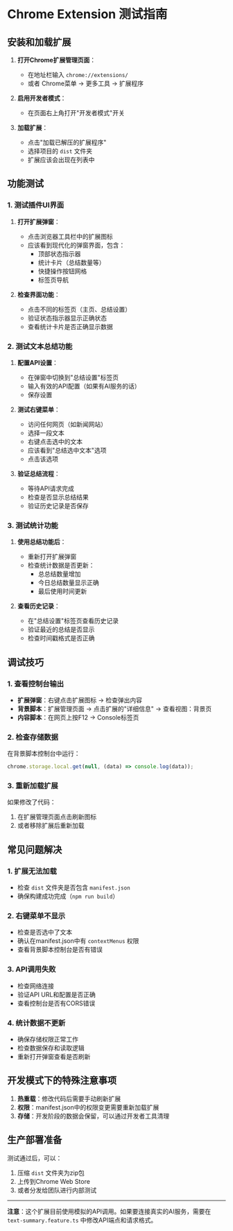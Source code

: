 # Chrome Extension 测试指南

## 安装和加载扩展

1. **打开Chrome扩展管理页面**：
   - 在地址栏输入 `chrome://extensions/`
   - 或者 Chrome菜单 → 更多工具 → 扩展程序

2. **启用开发者模式**：
   - 在页面右上角打开"开发者模式"开关

3. **加载扩展**：
   - 点击"加载已解压的扩展程序"
   - 选择项目的 `dist` 文件夹
   - 扩展应该会出现在列表中

## 功能测试

### 1. 测试插件UI界面

1. **打开扩展弹窗**：
   - 点击浏览器工具栏中的扩展图标
   - 应该看到现代化的弹窗界面，包含：
     - 顶部状态指示器
     - 统计卡片（总结数量等）
     - 快捷操作按钮网格
     - 标签页导航

2. **检查界面功能**：
   - 点击不同的标签页（主页、总结设置）
   - 验证状态指示器显示正确状态
   - 查看统计卡片是否正确显示数据

### 2. 测试文本总结功能

1. **配置API设置**：
   - 在弹窗中切换到"总结设置"标签页
   - 输入有效的API配置（如果有AI服务的话）
   - 保存设置

2. **测试右键菜单**：
   - 访问任何网页（如新闻网站）
   - 选择一段文本
   - 右键点击选中的文本
   - 应该看到"总结选中文本"选项
   - 点击该选项

3. **验证总结流程**：
   - 等待API请求完成
   - 检查是否显示总结结果
   - 验证历史记录是否保存

### 3. 测试统计功能

1. **使用总结功能后**：
   - 重新打开扩展弹窗
   - 检查统计数据是否更新：
     - 总总结数量增加
     - 今日总结数量显示正确
     - 最后使用时间更新

2. **查看历史记录**：
   - 在"总结设置"标签页查看历史记录
   - 验证最近的总结是否显示
   - 检查时间戳格式是否正确

## 调试技巧

### 1. 查看控制台输出

- **扩展弹窗**：右键点击扩展图标 → 检查弹出内容
- **背景脚本**：扩展管理页面 → 点击扩展的"详细信息" → 查看视图：背景页
- **内容脚本**：在网页上按F12 → Console标签页

### 2. 检查存储数据

在背景脚本控制台中运行：
```javascript
chrome.storage.local.get(null, (data) => console.log(data));
```

### 3. 重新加载扩展

如果修改了代码：
1. 在扩展管理页面点击刷新图标
2. 或者移除扩展后重新加载

## 常见问题解决

### 1. 扩展无法加载
- 检查 `dist` 文件夹是否包含 `manifest.json`
- 确保构建成功完成（`npm run build`）

### 2. 右键菜单不显示
- 检查是否选中了文本
- 确认在manifest.json中有 `contextMenus` 权限
- 查看背景脚本控制台是否有错误

### 3. API调用失败
- 检查网络连接
- 验证API URL和配置是否正确
- 查看控制台是否有CORS错误

### 4. 统计数据不更新
- 确保存储权限正常工作
- 检查数据保存和读取逻辑
- 重新打开弹窗查看是否刷新

## 开发模式下的特殊注意事项

1. **热重载**：修改代码后需要手动刷新扩展
2. **权限**：manifest.json中的权限变更需要重新加载扩展
3. **存储**：开发阶段的数据会保留，可以通过开发者工具清理

## 生产部署准备

测试通过后，可以：
1. 压缩 `dist` 文件夹为zip包
2. 上传到Chrome Web Store
3. 或者分发给团队进行内部测试

---

**注意**：这个扩展目前使用模拟的API调用。如果要连接真实的AI服务，需要在 `text-summary.feature.ts` 中修改API端点和请求格式。

